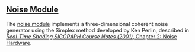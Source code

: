 ## [Noise Module][noise]

The [noise module][noise] implements a three-dimensional coherent noise generator using the Simplex method developed by Ken Perlin, described in [*Real-Time Shading SIGGRAPH Course Notes (2001)*, Chapter 2: Noise Hardware][notes].

[noise]: https://github.com/rlk/util3d/blob/master/noise.md
[notes]: http://www.csee.umbc.edu/~olano/s2002c36/ch02.pdf
